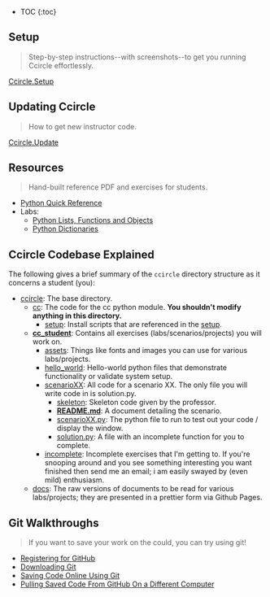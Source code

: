 * TOC
{:toc}

## Setup
> Step-by-step instructions--with screenshots--to get you running Ccircle effortlessly.

[Ccircle.Setup](environment_setup/index.md)

## Updating Ccircle
> How to get new instructor code.

[Ccircle.Update](environment_setup/git/pull_staff_changes/pullStaffChanges.md)


## Resources
> Hand-built reference PDF and exercises for students.

* [Python Quick Reference](Python_Quick_Reference.pdf)
* Labs:
  * [Python Lists, Functions and Objects](labs/lab03.md)
  * [Python Dictionaries](labs/lab04.md)


## Ccircle Codebase Explained
The following gives a brief summary of the `ccircle` directory structure as it concerns a student (you):
* [ccircle](https://github.com/brendanhu/ccircle/tree/master/cc):
    The base directory.
  * [cc](https://github.com/brendanhu/ccircle/tree/master/cc):
    The code for the cc python module. **You shouldn't modify anything in this directory.**
    * [setup](https://github.com/brendanhu/ccircle/tree/master/cc/setup):
        Install scripts that are referenced in the [setup](environment_setup/index.md).
  * [**cc_student**](https://github.com/brendanhu/ccircle/tree/master/cc_student):
    Contains all exercises (labs/scenarios/projects) you will work on.
    * [assets](https://github.com/brendanhu/ccircle/tree/master/cc_student/assets):
        Things like fonts and images you can use for various labs/projects.
    * [hello_world](https://github.com/brendanhu/ccircle/tree/master/cc_student/hello_world):
        Hello-world python files that demonstrate functionality or validate system setup.
    * [scenarioXX](https://github.com/brendanhu/ccircle/tree/master/cc_student/scenario01):
        All code for a scenario XX. The only file you will write code in is solution.py.
      * [skeleton](https://github.com/brendanhu/ccircle/tree/master/cc_student/scenario01/skeleton):
        Skeleton code given by the professor.
      * [**README.md**](https://github.com/brendanhu/ccircle/blob/master/cc_student/scenario01/README.md):
        A document detailing the scenario.
      * [scenarioXX.py](https://github.com/brendanhu/ccircle/blob/master/cc_student/scenario01/scenario01.py):
        The python file to run to test out your code / display the window.
      * [solution.py](https://github.com/brendanhu/ccircle/blob/master/cc_student/scenario01/solution.py):
        A file with an incomplete function for you to complete.
    * [incomplete](https://github.com/brendanhu/ccircle/tree/master/cc_student/incomplete):
        Incomplete exercises that I'm getting to. If you're snooping around and you see something
        interesting you want finished then send me an email; i am easily swayed by (even mild) enthusiasm.
  * [docs](https://github.com/brendanhu/ccircle/tree/master/docs):
    The raw versions of documents to be read for various labs/projects; they are presented in a prettier form via Github Pages.


## Git Walkthroughs
> If you want to save your work on the could, you can try using git!

* [Registering for GitHub](environment_setup/git/github_register/githubRegister.md)
* [Downloading Git](environment_setup/git/git_download/git_download.md)
* [Saving Code Online Using Git](environment_setup/git/git_push/saveToGit.md)
* [Pulling Saved Code From GitHub On a Different Computer](environment_setup/git/git_new_clone/gitNewClone.md)
